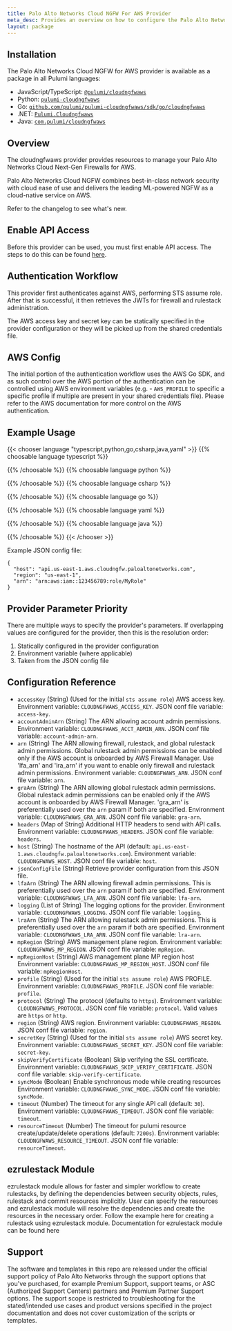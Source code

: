 ```yaml
---
title: Palo Alto Networks Cloud NGFW For AWS Provider
meta_desc: Provides an overview on how to configure the Palo Alto Networks Cloud NGFW For AWS provider.
layout: package
---
```

## Installation

The Palo Alto Networks Cloud NGFW for AWS provider is available as a package in all Pulumi languages:
* JavaScript/TypeScript: [`@pulumi/cloudngfwaws`](https://www.npmjs.com/package/@pulumi/cloudngfwaws)
* Python: [`pulumi-cloudngfwaws`](https://pypi.org/project/pulumi-cloudngfwaws/)
* Go: [`github.com/pulumi/pulumi-cloudngfwaws/sdk/go/cloudngfwaws`](https://github.com/pulumi/pulumi-cloudngfwaws)
* .NET: [`Pulumi.Cloudngfwaws`](https://www.nuget.org/packages/Pulumi.Cloudngfwaws)
* Java: [`com.pulumi/cloudngfwaws`](https://central.sonatype.com/artifact/com.pulumi/cloudngfwaws)

## Overview

The cloudngfwaws provider provides resources to manage your Palo Alto Networks Cloud Next-Gen Firewalls for AWS.

Palo Alto Networks Cloud NGFW combines best-in-class network security with cloud ease of use and delivers the leading ML-powered NGFW as a cloud-native service on AWS.

Refer to the changelog to see what's new.
## Enable API Access

Before this provider can be used, you must first enable API access.  The steps to do this can be found [here](https://pan.dev/cloudngfw/aws/api/).
## Authentication Workflow

This provider first authenticates against AWS, performing STS assume role. After that is successful, it then retrieves the JWTs for firewall and rulestack administration.

The AWS access key and secret key can be statically specified in the provider configuration or they will be picked up from the shared credentials file.
## AWS Config

The initial portion of the authentication workflow uses the AWS Go SDK, and as such control over the AWS portion of the authentication can be controlled using AWS environment variables (e.g. - `AWS_PROFILE` to specific a specific profile if multiple are present in your shared credentials file).  Please refer to the AWS documentation for more control on the AWS authentication.
## Example Usage



{{< chooser language "typescript,python,go,csharp,java,yaml" >}}
{{% choosable language typescript %}}

{{% /choosable %}}
{{% choosable language python %}}

{{% /choosable %}}
{{% choosable language csharp %}}

{{% /choosable %}}
{{% choosable language go %}}

{{% /choosable %}}
{{% choosable language yaml %}}

{{% /choosable %}}
{{% choosable language java %}}

{{% /choosable %}}
{{< /chooser >}}

Example JSON config file:

```shell
{
  "host": "api.us-east-1.aws.cloudngfw.paloaltonetworks.com",
  "region": "us-east-1",
  "arn": "arn:aws:iam::123456789:role/MyRole"
}
```
## Provider Parameter Priority

There are multiple ways to specify the provider's parameters.  If overlapping values are configured for the provider, then this is the resolution order:

1. Statically configured in the provider configuration
2. Environment variable (where applicable)
3. Taken from the JSON config file
## Configuration Reference

- `accessKey` (String) (Used for the initial `sts assume role`) AWS access key. Environment variable: `CLOUDNGFWAWS_ACCESS_KEY`. JSON conf file variable: `access-key`.
- `accountAdminArn` (String) The ARN allowing account admin permissions. Environment variable: `CLOUDNGFWAWS_ACCT_ADMIN_ARN`. JSON conf file variable: `account-admin-arn`.
- `arn` (String) The ARN allowing firewall, rulestack, and global rulestack admin permissions. Global rulestack admin permissions can be enabled only if the AWS account is onboarded by AWS Firewall Manager. Use 'lfa_arn' and 'lra_arn' if you want to enable only firewall and rulestack admin permissions. Environment variable: `CLOUDNGFWAWS_ARN`. JSON conf file variable: `arn`.
- `graArn` (String) The ARN allowing global rulestack admin permissions. Global rulestack admin permissions can be enabled only if the AWS account is onboarded by AWS Firewall Manager. 'gra_arn' is preferentially used over the `arn` param if both are specified. Environment variable: `CLOUDNGFWAWS_GRA_ARN`. JSON conf file variable: `gra-arn`.
- `headers` (Map of String) Additional HTTP headers to send with API calls. Environment variable: `CLOUDNGFWAWS_HEADERS`. JSON conf file variable: `headers`.
- `host` (String) The hostname of the API (default: `api.us-east-1.aws.cloudngfw.paloaltonetworks.com`). Environment variable: `CLOUDNGFWAWS_HOST`. JSON conf file variable: `host`.
- `jsonConfigFile` (String) Retrieve provider configuration from this JSON file.
- `lfaArn` (String) The ARN allowing firewall admin permissions. This is preferentially used over the `arn` param if both are specified. Environment variable: `CLOUDNGFWAWS_LFA_ARN`. JSON conf file variable: `lfa-arn`.
- `logging` (List of String) The logging options for the provider. Environment variable: `CLOUDNGFWAWS_LOGGING`. JSON conf file variable: `logging`.
- `lraArn` (String) The ARN allowing rulestack admin permissions. This is preferentially used over the `arn` param if both are specified. Environment variable: `CLOUDNGFWAWS_LRA_ARN`. JSON conf file variable: `lra-arn`.
- `mpRegion` (String) AWS management plane region. Environment variable: `CLOUDNGFWAWS_MP_REGION`. JSON conf file variable: `mpRegion`.
- `mpRegionHost` (String) AWS management plane MP region host Environment variable: `CLOUDNGFWAWS_MP_REGION_HOST`. JSON conf file variable: `mpRegionHost`.
- `profile` (String) (Used for the initial `sts assume role`) AWS PROFILE. Environment variable: `CLOUDNGFWAWS_PROFILE`. JSON conf file variable: `profile`.
- `protocol` (String) The protocol (defaults to `https`). Environment variable: `CLOUDNGFWAWS_PROTOCOL`. JSON conf file variable: `protocol`. Valid values are `https` or `http`.
- `region` (String) AWS region. Environment variable: `CLOUDNGFWAWS_REGION`. JSON conf file variable: `region`.
- `secretKey` (String) (Used for the initial `sts assume role`) AWS secret key. Environment variable: `CLOUDNGFWAWS_SECRET_KEY`. JSON conf file variable: `secret-key`.
- `skipVerifyCertificate` (Boolean) Skip verifying the SSL certificate. Environment variable: `CLOUDNGFWAWS_SKIP_VERIFY_CERTIFICATE`. JSON conf file variable: `skip-verify-certificate`.
- `syncMode` (Boolean) Enable synchronous mode while creating resources Environment variable: `CLOUDNGFWAWS_SYNC_MODE`. JSON conf file variable: `syncMode`.
- `timeout` (Number) The timeout for any single API call (default: `30`). Environment variable: `CLOUDNGFWAWS_TIMEOUT`. JSON conf file variable: `timeout`.
- `resourceTimeout` (Number) The timeout for pulumi resource create/update/delete operations (default: `7200s`). Environment variable: `CLOUDNGFWAWS_RESOURCE_TIMEOUT`. JSON conf file variable: `resourceTimeout`.
## ezrulestack Module

ezrulestack module allows for faster and simpler workflow to create rulestacks, by defining the dependencies between security objects, rules, rulestack and commit resources implicitly. User can specify the resources and ezrulestack module will resolve the dependencies and create the resources in the necessary order. Follow the example here for creating a rulestack using ezrulestack module. Documentation for ezrulestack module can be found here
## Support

The software and templates in this repo are released under the official support policy of Palo Alto Networks through the support options that you've purchased, for example Premium Support, support teams, or ASC (Authorized Support Centers) partners and Premium Partner Support options. The support scope is restricted to troubleshooting for the stated/intended use cases and product versions specified in the project documentation and does not cover customization of the scripts or templates.

